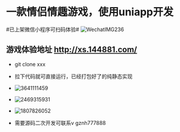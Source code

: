 # 一款情侣情趣游戏，使用uniapp开发 #
#已上架微信小程序可扫码体验#
![WechatIMG236](https://github.com/user-attachments/assets/05ce7b49-e468-4019-84ce-1637252fe0ea)


## 游戏体验地址 http://xs.144881.com/ ##

+ git clone xxx
  
+ 拉下代码就可直接运行，已经打包好了的纯静态实现

+ ![3641111459](https://github.com/lllbbbmmm/fei/assets/48704531/6301b350-23ce-40f5-84a3-18317ff8d52e) 
+ ![2469315931](https://github.com/lllbbbmmm/fei/assets/48704531/63379de0-fbdb-4d3d-8ca5-fb4e3cac55e3) 
+ ![1807826052](https://github.com/lllbbbmmm/fei/assets/48704531/ed7cc3e2-0953-41a6-a2f8-c2e532b962ae) 


+ 需要源码二次开发可联系v gznh777888
